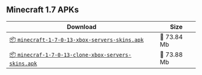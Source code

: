 ## Minecraft 1.7 APKs
| Download | Size |
|----------|------|
| [:package: `minecraft-1-7-0-13-xbox-servers-skins.apk`](https://modscraft.net/en/downloads/5807) | :floppy_disk: 73.84 Mb 
| [:package: `minecraf-1-7-0-13-clone-xbox-servers-skins.apk`](https://modscraft.net/en/downloads/5507) | :floppy_disk: 73.88 Mb 

